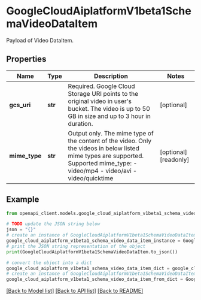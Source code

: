 # GoogleCloudAiplatformV1beta1SchemaVideoDataItem

Payload of Video DataItem.

## Properties

Name | Type | Description | Notes
------------ | ------------- | ------------- | -------------
**gcs_uri** | **str** | Required. Google Cloud Storage URI points to the original video in user&#39;s bucket. The video is up to 50 GB in size and up to 3 hour in duration. | [optional] 
**mime_type** | **str** | Output only. The mime type of the content of the video. Only the videos in below listed mime types are supported. Supported mime_type: - video/mp4 - video/avi - video/quicktime | [optional] [readonly] 

## Example

```python
from openapi_client.models.google_cloud_aiplatform_v1beta1_schema_video_data_item import GoogleCloudAiplatformV1beta1SchemaVideoDataItem

# TODO update the JSON string below
json = "{}"
# create an instance of GoogleCloudAiplatformV1beta1SchemaVideoDataItem from a JSON string
google_cloud_aiplatform_v1beta1_schema_video_data_item_instance = GoogleCloudAiplatformV1beta1SchemaVideoDataItem.from_json(json)
# print the JSON string representation of the object
print(GoogleCloudAiplatformV1beta1SchemaVideoDataItem.to_json())

# convert the object into a dict
google_cloud_aiplatform_v1beta1_schema_video_data_item_dict = google_cloud_aiplatform_v1beta1_schema_video_data_item_instance.to_dict()
# create an instance of GoogleCloudAiplatformV1beta1SchemaVideoDataItem from a dict
google_cloud_aiplatform_v1beta1_schema_video_data_item_from_dict = GoogleCloudAiplatformV1beta1SchemaVideoDataItem.from_dict(google_cloud_aiplatform_v1beta1_schema_video_data_item_dict)
```
[[Back to Model list]](../README.md#documentation-for-models) [[Back to API list]](../README.md#documentation-for-api-endpoints) [[Back to README]](../README.md)



